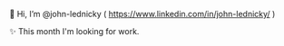 👋 Hi, I’m @john-lednicky ( https://www.linkedin.com/in/john-lednicky/ )

✨ This month I'm looking for work.



<!---
https://gist.github.com/rxaviers/7360908 <-- emojis
--->
